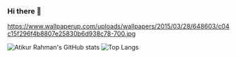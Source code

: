 ### Hi there 👋
https://www.wallpaperup.com/uploads/wallpapers/2015/03/28/648603/c04c15f296f4b8807e25830b6d938c78-700.jpg

![Atikur Rahman's GitHub stats](https://github-readme-stats.vercel.app/api?username=rahman-atik&show_icons=true&theme=dracula) 
![Top Langs](https://github-readme-stats.vercel.app/api/top-langs/?username=rahman-atik&layout=compact&theme=dracula)
